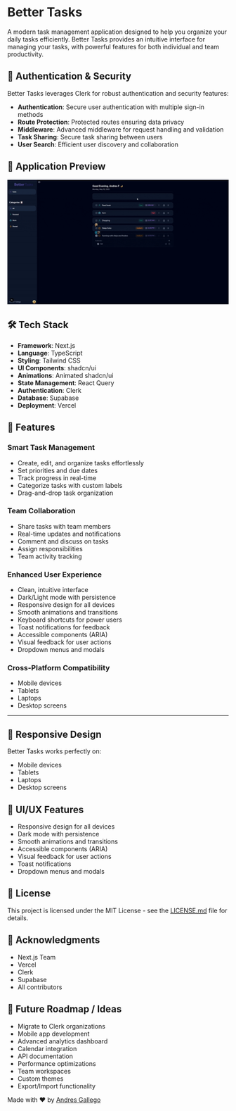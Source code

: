 # Better Tasks

A modern task management application designed to help you organize your daily tasks efficiently. Better Tasks provides an intuitive interface for managing your tasks, with powerful features for both individual and team productivity.

## 🔐 Authentication & Security

Better Tasks leverages Clerk for robust authentication and security features:

- **Authentication**: Secure user authentication with multiple sign-in methods
- **Route Protection**: Protected routes ensuring data privacy
- **Middleware**: Advanced middleware for request handling and validation
- **Task Sharing**: Secure task sharing between users
- **User Search**: Efficient user discovery and collaboration

## 📱 Application Preview

![Application Preview](./public/assets/demo_video.gif)

## 🛠️ Tech Stack

- **Framework**: Next.js
- **Language**: TypeScript
- **Styling**: Tailwind CSS
- **UI Components**: shadcn/ui
- **Animations**: Animated shadcn/ui
- **State Management**: React Query
- **Authentication**: Clerk
- **Database**: Supabase
- **Deployment**: Vercel

## 🚀 Features

### Smart Task Management

- Create, edit, and organize tasks effortlessly
- Set priorities and due dates
- Track progress in real-time
- Categorize tasks with custom labels
- Drag-and-drop task organization

### Team Collaboration

- Share tasks with team members
- Real-time updates and notifications
- Comment and discuss on tasks
- Assign responsibilities
- Team activity tracking

### Enhanced User Experience

- Clean, intuitive interface
- Dark/Light mode with persistence
- Responsive design for all devices
- Smooth animations and transitions
- Keyboard shortcuts for power users
- Toast notifications for feedback
- Accessible components (ARIA)
- Visual feedback for user actions
- Dropdown menus and modals

### Cross-Platform Compatibility

- Mobile devices
- Tablets
- Laptops
- Desktop screens

---

## 📱 Responsive Design

Better Tasks works perfectly on:

- Mobile devices
- Tablets
- Laptops
- Desktop screens

## 🎨 UI/UX Features

- Responsive design for all devices
- Dark mode with persistence
- Smooth animations and transitions
- Accessible components (ARIA)
- Visual feedback for user actions
- Toast notifications
- Dropdown menus and modals

## 📄 License

This project is licensed under the MIT License - see the [LICENSE.md](LICENSE.md) file for details.

## 🙏 Acknowledgments

- Next.js Team
- Vercel
- Clerk
- Supabase
- All contributors

## 🔮 Future Roadmap / Ideas

- Migrate to Clerk organizations
- Mobile app development
- Advanced analytics dashboard
- Calendar integration
- API documentation
- Performance optimizations
- Team workspaces
- Custom themes
- Export/Import functionality

Made with ❤️ by [Andres Gallego](https://github.com/WalkerFGZ)
